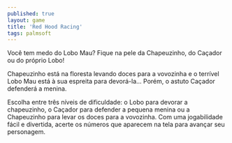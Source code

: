 ```yaml
---
published: true
layout: game
title: 'Red Hood Racing'
tags: palmsoft
---
```

Você tem medo do Lobo Mau?
Fique na pele da Chapeuzinho, do Caçador ou do próprio Lobo!

Chapeuzinho está na floresta levando doces para a vovozinha e o terrível Lobo Mau está à sua espreita para devorá-la... Porém, o astuto Caçador defenderá a menina.







Escolha entre três níveis de dificuldade: o Lobo para devorar a chapeuzinho, o Caçador para defender a pequena menina ou a Chapeuzinho para levar os doces para a vovozinha. Com uma jogabilidade fácil e divertida, acerte os números que aparecem na tela para avançar seu personagem.






